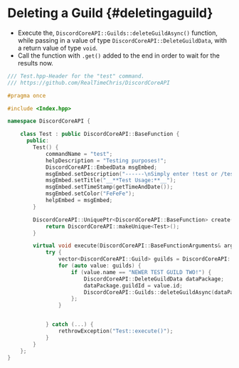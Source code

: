 Deleting a Guild {#deletingaguild}
============
- Execute the, `DiscordCoreAPI::Guilds::deleteGuildAsync()` function, while passing in a value of type `DiscordCoreAPI::DeleteGuildData`, with a return value of type `void`.
- Call the function with `.get()` added to the end in order to wait for the results now.

```cpp
/// Test.hpp-Header for the "test" command.
/// https://github.com/RealTimeChris/DiscordCoreAPI

#pragma once

#include <Index.hpp>

namespace DiscordCoreAPI {

	class Test : public DiscordCoreAPI::BaseFunction {
	  public:
		Test() {
			commandName = "test";
			helpDescription = "Testing purposes!";
			DiscordCoreAPI::EmbedData msgEmbed;
			msgEmbed.setDescription("------\nSimply enter !test or /test!\n------");
			msgEmbed.setTitle("__**Test Usage:**__");
			msgEmbed.setTimeStamp(getTimeAndDate());
			msgEmbed.setColor("FeFeFe");
			helpEmbed = msgEmbed;
		}

		DiscordCoreAPI::UniquePtr<DiscordCoreAPI::BaseFunction> create() {
			return DiscordCoreAPI::makeUnique<Test>();
		}

		virtual void execute(DiscordCoreAPI::BaseFunctionArguments& args) {
			try {
				vector<DiscordCoreAPI::Guild> guilds = DiscordCoreAPI::Guilds::getAllGuildsAsync().get();
				for (auto value: guilds) {
					if (value.name == "NEWER TEST GUILD TWO!") {
						DiscordCoreAPI::DeleteGuildData dataPackage;
						dataPackage.guildId = value.id;
						DiscordCoreAPI::Guilds::deleteGuildAsync(dataPackage).get();
					};
				}


			} catch (...) {
				rethrowException("Test::execute()");
			}
		}
	};
}
```
